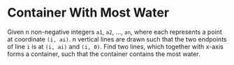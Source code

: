 # Container With Most Water

Given n non-negative integers `a1`, `a2`, ..., `an`, where each represents a
point at coordinate `(i, ai)`. n vertical lines are drawn such that the two
endpoints of line `i` is at `(i, ai)` and `(i, 0)`. Find two lines, which
together with x-axis forms a container, such that the container contains the
most water.
